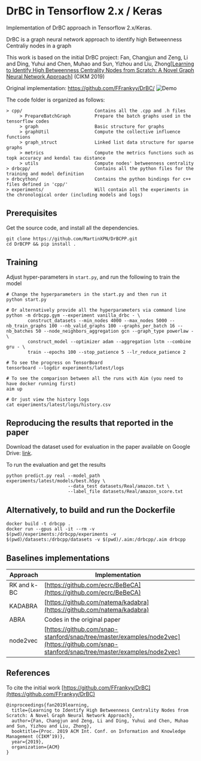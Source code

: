 # DrBC in Tensorflow 2.x / Keras
Implementation of DrBC approach in Tensorflow 2.x/Keras.

DrBC is a graph neural network approach to identify high Betweenness Centraliy nodes in a graph

This work is based on the initial DrBC project:
Fan, Changjun and Zeng, Li and Ding, Yuhui and Chen, Muhao and Sun, Yizhou and Liu, Zhong[[Learning to Identify High Betweenness Centrality Nodes from Scratch: A Novel Graph Neural Network Approach]](http://arxiv.org/abs/1905.10418) (CIKM 2019)

Original implementation: https://github.com/FFrankyy/DrBC/
![](https://i.imgur.com/vqBlSUQ.jpg "Demo")


The code folder is organized as follows:
```text
> cpp/                           Contains all the .cpp and .h files
     > PrepareBatchGraph         Prepare the batch graphs used in the tensorflow codes
     > graph                     Basic structure for graphs
     > graphUtil                 Compute the collective influence functions
     > graph_struct              Linked list data structure for sparse graphs
     > metrics                   Compute the metrics functions such as topk accuracy and kendal tau distance
     > utils                     Compute nodes' betweenness centrality
> drbcpp/                        Contains all the python files for the training and model definition
> drbcython/                     Contains the python bindings for c++ files defined in 'cpp/'
> experiments/                   Will contain all the experiments in the chronological order (including models and logs)
```


## Prerequisites
Get the source code, and install all the dependencies.
```shell
git clone https://github.com/MartinXPN/DrBCPP.git
cd DrBCPP && pip install .
```

## Training
Adjust hyper-parameters in `start.py`, and run the following to train the model
```shell
# Change the hyperparameters in the start.py and then run it
python start.py

# Or alternatively provide all the hyperparameters via command line
python -m drbcpp.gym --experiment vanilla_drbc - \
        construct_datasets --min_nodes 4000 --max_nodes 5000 --nb_train_graphs 100 --nb_valid_graphs 100 --graphs_per_batch 16 --nb_batches 50 --node_neighbors_aggregation gcn --graph_type powerlaw - \
        construct_model --optimizer adam --aggregation lstm --combine gru - \ 
        train --epochs 100 --stop_patience 5 --lr_reduce_patience 2

# To see the progress on TensorBoard
tensorboard --logdir experiments/latest/logs

# To see the comparison between all the runs with Aim (you need to have docker running first)
aim up

# Or just view the history logs
cat experiments/latest/logs/history.csv
```


## Reproducing the results that reported in the paper
Download the dataset used for evaluation in the paper available on Google Drive: [link](https://drive.google.com/file/d/1nsVX8t5EP3JaTjfeHPf74N21jSDUA8dJ/view?usp=sharing).


To run the evaluation and get the results
```shell
python predict.py real --model_path experiments/latest/models/best.h5py \
                       --data_test datasets/Real/amazon.txt \
                       --label_file datasets/Real/amazon_score.txt
```

## Alternatively, to build and run the Dockerfile
```shell
docker build -t drbcpp .
docker run --gpus all -it --rm -v $(pwd)/experiments:/drbcpp/experiments -v $(pwd)/datasets:/drbcpp/datasets -v $(pwd)/.aim:/drbcpp/.aim drbcpp
```


## Baselines implementations
| Approach      | Implementation  |
| ------------- | --------------- |
| RK and k-BC   | [https://github.com/ecrc/BeBeCA](https://github.com/ecrc/BeBeCA) |
| KADABRA       | [https://github.com/natema/kadabra](https://github.com/natema/kadabra) |
| ABRA          | Codes in the original paper |
| node2vec      | [https://github.com/snap-stanford/snap/tree/master/examples/node2vec](https://github.com/snap-stanford/snap/tree/master/examples/node2vec) |



## References
To cite the initial work [https://github.com/FFrankyy/DrBC](https://github.com/FFrankyy/DrBC)
```
@inproceedings{fan2019learning,
  title={Learning to Identify High Betweenness Centrality Nodes from Scratch: A Novel Graph Neural Network Approach},
  author={Fan, Changjun and Zeng, Li and Ding, Yuhui and Chen, Muhao and Sun, Yizhou and Liu, Zhong},
  booktitle={Proc. 2019 ACM Int. Conf. on Information and Knowledge Management (CIKM’19)},
  year={2019},
  organization={ACM}
}
```
